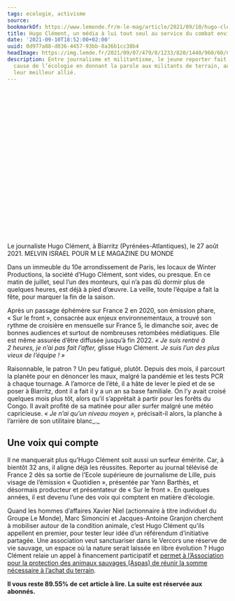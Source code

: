 ```yaml
---
tags: ecologie, activisme
source:
bookmarkOf: https://www.lemonde.fr/m-le-mag/article/2021/09/10/hugo-clement-un-animal-mediatique-dans-les-pas-de-nicolas-hulot_6094091_4500055.html
title: Hugo Clément, un média à lui tout seul au service du combat environnemental
date: '2021-09-10T18:52:00+02:00'
uuid: 0d977a88-d036-4457-93bb-8a36b1cc38b4
headImage: https://img.lemde.fr/2021/09/07/479/0/1233/820/1440/960/60/0/e684736_134335-3215179.jpg
description: Entre journalisme et militantisme, le jeune reporter fait avancer la
  cause de l’écologie en donnant la parole aux militants de terrain, au point de devenir
  leur meilleur allié.
---
```


![Le journaliste Hugo Clément, à Biarritz (Pyrénées-Atlantiques), le 27 août 2021.](data:image/svg+xml,%3Csvg%20xmlns=%27http://www.w3.org/2000/svg%27%20viewBox=%270%200%20664%20443%27%3E%3C/svg%3E)

Le journaliste Hugo Clément, à Biarritz (Pyrénées-Atlantiques), le 27 août 2021. MELVIN ISRAEL POUR M LE MAGAZINE DU MONDE

Dans un immeuble du 10e arrondissement de Paris, les locaux de Winter Productions, la société d’Hugo Clément, sont vides, ou presque. En ce matin de juillet, seul l’un des monteurs, qui n’a pas dû dormir plus de quelques heures, est déjà à pied d’œuvre. La veille, toute l’équipe a fait la fête, pour marquer la fin de la saison.

Après un passage éphémère sur France 2 en 2020, son émission phare, « Sur le front », consacrée aux enjeux environnementaux, a trouvé son rythme de croisière en mensuelle sur France 5, le dimanche soir, avec de bonnes audiences et surtout de nombreuses retombées médiatiques. Elle est même assurée d’être diffusée jusqu’à fin 2022. _« Je suis rentré à 2 heures, je n’ai pas fait l’after,_ glisse Hugo Clément. _Je suis l’un des plus vieux de l’équipe ! »_

Raisonnable, le patron ? Un peu fatigué, plutôt. Depuis des mois, il parcourt la planète pour en dénoncer les maux, malgré la pandémie et les tests PCR à chaque tournage. A l’amorce de l’été, il a hâte de lever le pied et de se poser à Biarritz, dont il a fait il y a un an sa base familiale. On l’y avait croisé quelques mois plus tôt, alors qu’il s’apprêtait à partir pour les forêts du Congo. Il avait profité de sa matinée pour aller surfer malgré une météo capricieuse. _« Je n’ai qu’un niveau moyen »,_ précisait-il alors, la planche à l’arrière de son utilitaire blanc_._

Une voix qui compte
-------------------

Il ne manquerait plus qu’Hugo Clément soit aussi un surfeur émérite. Car, à bientôt 32 ans, il aligne déjà les réussites. Reporter au journal télévisé de France 2 dès sa sortie de l’Ecole supérieure de journalisme de Lille, puis visage de l’émission « Quotidien », présentée par Yann Barthès, et désormais producteur et présentateur de « Sur le front ». En quelques années, il est devenu l’une des voix qui comptent en matière d’écologie.

Quand les hommes d’affaires Xavier Niel (actionnaire à titre individuel du Groupe Le Monde), Marc Simoncini et Jacques-Antoine Granjon cherchent à mobiliser autour de la condition animale, c’est Hugo Clément qu’ils appellent en premier, pour tester leur idée d’un référendum d’initiative partagée. Une association veut sanctuariser dans le Vercors une réserve de vie sauvage, un espace où la nature serait laissée en libre évolution ? Hugo Clément relaie un appel à financement participatif et [permet à l’Association pour la protection des animaux sauvages (Aspas) de réunir la somme nécessaire à l’achat du terrain](https://www.lemonde.fr/blog/alternatives/2021/05/23/enclos-de-chasse-ce-que-ne-dit-pas-lemission-sur-le-front/).

**Il vous reste 89.55% de cet article à lire. La suite est réservée aux abonnés.**
